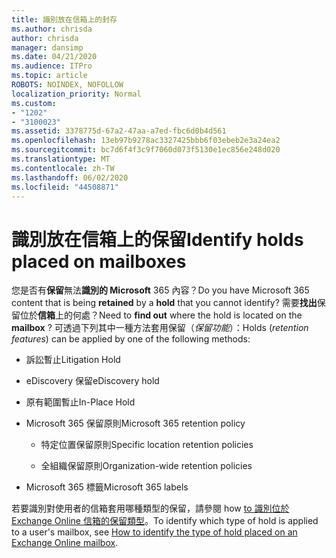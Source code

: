 ```yaml
---
title: 識別放在信箱上的封存
ms.author: chrisda
author: chrisda
manager: dansimp
ms.date: 04/21/2020
ms.audience: ITPro
ms.topic: article
ROBOTS: NOINDEX, NOFOLLOW
localization_priority: Normal
ms.custom:
- "1202"
- "3100023"
ms.assetid: 3378775d-67a2-47aa-a7ed-fbc6d0b4d561
ms.openlocfilehash: 13eb97b9278ac3327425bbb6f03ebeb2e3a24ea2
ms.sourcegitcommit: bc7d6f4f3c9f7060d073f5130e1ec856e248d020
ms.translationtype: MT
ms.contentlocale: zh-TW
ms.lasthandoff: 06/02/2020
ms.locfileid: "44508871"
---
```

# <a name="identify-holds-placed-on-mailboxes"></a><span data-ttu-id="fdebd-102">識別放在信箱上的保留</span><span class="sxs-lookup"><span data-stu-id="fdebd-102">Identify holds placed on mailboxes</span></span>

<span data-ttu-id="fdebd-103">您是否有**保留**無法**識別的 Microsoft** 365 內容？</span><span class="sxs-lookup"><span data-stu-id="fdebd-103">Do you have Microsoft 365 content that is being **retained** by a **hold** that you cannot identify?</span></span> <span data-ttu-id="fdebd-104">需要**找出**保留位於**信箱**上的何處？</span><span class="sxs-lookup"><span data-stu-id="fdebd-104">Need to **find out** where the hold is located on the **mailbox** ?</span></span> <span data-ttu-id="fdebd-105">可透過下列其中一種方法套用保留（*保留功能*）：</span><span class="sxs-lookup"><span data-stu-id="fdebd-105">Holds (*retention features*) can be applied by one of the following methods:</span></span>
  
- <span data-ttu-id="fdebd-106">訴訟暫止</span><span class="sxs-lookup"><span data-stu-id="fdebd-106">Litigation Hold</span></span>

- <span data-ttu-id="fdebd-107">eDiscovery 保留</span><span class="sxs-lookup"><span data-stu-id="fdebd-107">eDiscovery hold</span></span>

- <span data-ttu-id="fdebd-108">原有範圍暫止</span><span class="sxs-lookup"><span data-stu-id="fdebd-108">In-Place Hold</span></span>

- <span data-ttu-id="fdebd-109">Microsoft 365 保留原則</span><span class="sxs-lookup"><span data-stu-id="fdebd-109">Microsoft 365 retention policy</span></span> 

  - <span data-ttu-id="fdebd-110">特定位置保留原則</span><span class="sxs-lookup"><span data-stu-id="fdebd-110">Specific location retention policies</span></span>

  - <span data-ttu-id="fdebd-111">全組織保留原則</span><span class="sxs-lookup"><span data-stu-id="fdebd-111">Organization-wide retention policies</span></span>

- <span data-ttu-id="fdebd-112">Microsoft 365 標籤</span><span class="sxs-lookup"><span data-stu-id="fdebd-112">Microsoft 365 labels</span></span>

<span data-ttu-id="fdebd-113">若要識別對使用者的信箱套用哪種類型的保留，請參閱 how [to 識別位於 Exchange Online 信箱的保留類型](https://docs.microsoft.com/microsoft-365/compliance/identify-a-hold-on-an-exchange-online-mailbox)。</span><span class="sxs-lookup"><span data-stu-id="fdebd-113">To identify which type of hold is applied to a user's mailbox, see [How to identify the type of hold placed on an Exchange Online mailbox](https://docs.microsoft.com/microsoft-365/compliance/identify-a-hold-on-an-exchange-online-mailbox).</span></span>
